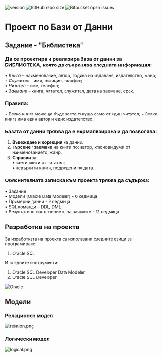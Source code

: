 ![version](https://img.shields.io/badge/version-1.0.0-blue)
![GitHub repo size](https://img.shields.io/github/repo-size/ngdechev/football-championship?color=yellow)
![Bitbucket open issues](https://img.shields.io/bitbucket/issues/ngdechev/football-championship)

# Проект по Бази от Данни
## Задание - "Библиотека"
### Да се проектира и реализира база от данни за БИБЛИОТЕКА, която да съхранява следната информация:
•	*Книга* – наименование, автор, година на издаване, издателство, жанр; <br>
•	*Служител* – име, позиция, телефон; <br>
•	*Читател* – име, телефон; <br>
•	*Заемане* – книга, читател, служител, дата на заемане, срок. <br>
### Правила:
•	Всяка книга може да бъде заета текущо само от един читател;
•	Всяка книга има един автор и едно издателство.

### Базата от данни трябва да е нормализирана и да позволява:
1.	**Въвеждане и корекция** на данни. <br>
2.	**Търсене / заемане** на книги по: автор, ключови думи от наименованието, жанр. <br>
3.	**Справки** за: <br>
•	заети книги от читател; <br>
•	невърнати книги, подредени по дата. <br>

### Обяснителната записка към проекта трябва да съдържа:
•	Задание <br>
•	Модели (Oracle Data Modeler)                     - 6 седмица <br>
•	Примерни данни                                           - 9 седмица <br>
•	SQL команди – DDL, DML <br>
•	Резултати от изпълнението на заявките   - 12 седмица <br>

## Разработка на проекта
За изработката на проекта са използвани следните езици за програмиране:
1. Oracle SQL

И следните инструменти:
1. Oracle SQL Developer Data Modeler
2. Oracle SQL Developer

![Oracle](https://img.shields.io/badge/Oracle-F80000?style=for-the-badge&logo=oracle&logoColor=white)


## Модели
### Релационен модел
![relation.png](https://i.postimg.cc/D07sJ6yN/relational.png)

### Логически модел
![logical.png](https://i.postimg.cc/TwVg3FGm/logical.png)


